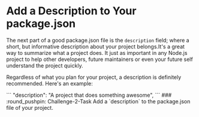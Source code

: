 # Add a Description to Your package.json

The next part of a good package.json file is the `description` field; where a short, but informative description about your project belongs.It's a great way to summarize what a project does. It just as important in any Node.js project to help other developers, future maintainers or even your future self understand the project quickly.

<p>Regardless of what you plan for your project, a description is definitely recommended. Here's an example:</p>
```
"description": "A project that does something awesome",
```
###  :round_pushpin: Challenge-2-Task
Add a `description` to the package.json file of your project.

